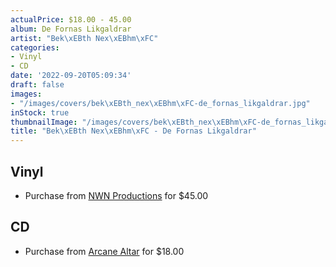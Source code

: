 ```yaml
---
actualPrice: $18.00 - 45.00
album: De Fornas Likgaldrar
artist: "Bek\xEBth Nex\xEBhm\xFC"
categories:
- Vinyl
- CD
date: '2022-09-20T05:09:34'
draft: false
images:
- "/images/covers/bek\xEBth_nex\xEBhm\xFC-de_fornas_likgaldrar.jpg"
inStock: true
thumbnailImage: "/images/covers/bek\xEBth_nex\xEBhm\xFC-de_fornas_likgaldrar-thumb.jpg"
title: "Bek\xEBth Nex\xEBhm\xFC - De Fornas Likgaldrar"
---
```


## Vinyl
* Purchase from [NWN Productions](http://shop.nwnprod.com/index.php?route=product/product&path=75&product_id=28004&sort=pd.name&order=ASC) for $45.00
## CD
* Purchase from [Arcane Altar](https://arcanealtar.bigcartel.com/product/beketh-nexehmu-de-fornas-likgaldrar-2cd) for $18.00
